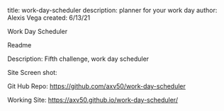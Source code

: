 title: work-day-scheduler
description: planner for your work day
author: Alexis Vega
created: 6/13/21

Work Day Scheduler

Readme

Description:
Fifth challenge, work day scheduler 

Site Screen shot: 


Git Hub Repo:
https://github.com/axv50/work-day-scheduler

Working Site:
https://axv50.github.io/work-day-scheduler/